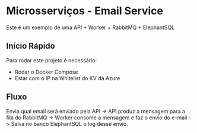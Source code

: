 # Microsserviços - Email Service

Este é um exemplo de uma API + Worker + RabbitMQ + ElephantSQL

## Início Rápido

Para rodar este projeto é necessário:
- Rodar o Docker Compose
- Estar com o IP na Whitelist do KV da Azure

## Fluxo
Envia qual email será enviado pela API -> API produz a mensagem para a fila do RabbitMQ -> Worker consome a mensagem e faz o envio do e-mail -> Salva no banco ElephantSQL o log desse envio.
